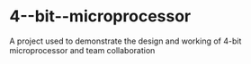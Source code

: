 # 4--bit--microprocessor
A project used to demonstrate the design and working of 4-bit microprocessor and team collaboration
